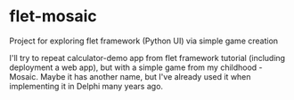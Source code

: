 # flet-mosaic
Project for exploring flet framework (Python UI) via simple game creation

I'll try to repeat calculator-demo app from flet framework tutorial (including 
deployment a web app), but with a simple game from my childhood - Mosaic.
Maybe it has another name, but I've already used it when implementing it in 
Delphi many years ago.
